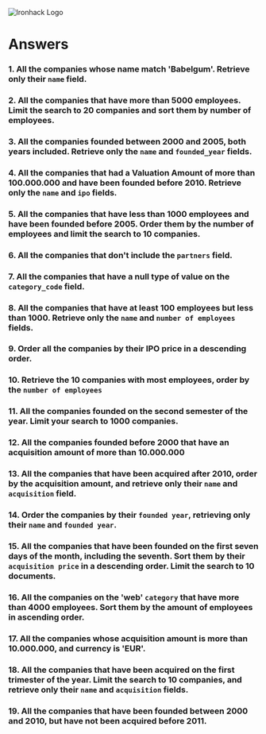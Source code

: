 ![Ironhack Logo](https://i.imgur.com/1QgrNNw.png)

# Answers

### 1. All the companies whose name match 'Babelgum'. Retrieve only their `name` field.

<!--

Filter: {name: {$eq: "Babelgum"} }
Project: {name: 1, _id: 0}

-->

### 2. All the companies that have more than 5000 employees. Limit the search to 20 companies and sort them by **number of employees**.

<!--

Filter: {number_of_employees: {$gt: 5000}}
Sort: {number_of_employees: 1}
Limit: 20

-->

### 3. All the companies founded between 2000 and 2005, both years included. Retrieve only the `name` and `founded_year` fields.

<!--

Filter: {$and: [{ founded_year: { $gt: 2000 }},{ founded_year: { $lt: 2005 }}]}
Project: {name: 1, founded_year: 1, _id: 0}

-->

### 4. All the companies that had a Valuation Amount of more than 100.000.000 and have been founded before 2010. Retrieve only the `name` and `ipo` fields.

<!--

Filter: {$and: [{ "ipo.valuation_amount": { $gt: 100000000 }},{ founded_year: { $lt: 2010 }}]}
Project: {name: 1, ipo: 1, _id: 0}

-->

### 5. All the companies that have less than 1000 employees and have been founded before 2005. Order them by the number of employees and limit the search to 10 companies.

<!--

Filter: {$and: [{ number_of_employees: { $lt: 1000 }},{ founded_year: { $lt: 2005 }}]}
Sort: {number_of_employees: 1}
Limit: 10

-->

### 6. All the companies that don't include the `partners` field.

<!--

Project: {partners: 0}

-->

### 7. All the companies that have a null type of value on the `category_code` field.

<!--

Filter: {category_code: {$eq: null} }

-->

### 8. All the companies that have at least 100 employees but less than 1000. Retrieve only the `name` and `number of employees` fields.

<!--

Filter: {$and: [{ number_of_employees: { $gt: 100 }},{ number_of_employees: { $lt: 1000 }}]}
Project: {name: 1, number_of_employees: 1, _id: 0}

-->

### 9. Order all the companies by their IPO price in a descending order.

<!--

{"ipo.valuation_amount": -1}

-->

### 10. Retrieve the 10 companies with most employees, order by the `number of employees`

<!--

Sort: {number_of_employees: -1}
Limit: 10

-->

### 11. All the companies founded on the second semester of the year. Limit your search to 1000 companies.

<!--

Filter: { founded_month: { $gt: 5 }}
Limit: 1000

-->

### 12. All the companies founded before 2000 that have an acquisition amount of more than 10.000.000

<!--

Filter: {$and: [{founded_year: {$lt: 2000 }}, {"acquisition.price_amount": {$gt: 10000000}}] }

-->

### 13. All the companies that have been acquired after 2010, order by the acquisition amount, and retrieve only their `name` and `acquisition` field.

<!--

Filter: {"acquisition.acquired_year": {$gt: 2010}}
Project: {name: 1, acquisition: 1, _id: 0}

-->

### 14. Order the companies by their `founded year`, retrieving only their `name` and `founded year`.

<!--

Project: {name: 1, founded_year: 1, _id: 0}
Sort: {founded_year: 1}


-->

### 15. All the companies that have been founded on the first seven days of the month, including the seventh. Sort them by their `acquisition price` in a descending order. Limit the search to 10 documents.

<!--

Filter: {$and: [{ founded_day: { $gt: 0 }},{ founded_day: { $lt: 8 }}]}
Sort: {"acquisition.price_amount": -1}
Limit: 10

-->

### 16. All the companies on the 'web' `category` that have more than 4000 employees. Sort them by the amount of employees in ascending order.

<!--

Filter: {$and: [{category_code: {$eq: "web" }}, {number_of_employees: {$gt: 4000}}] }
Sort: {number_of_employees: 1}

-->

### 17. All the companies whose acquisition amount is more than 10.000.000, and currency is 'EUR'.

<!--

Filter: {$and: [{"acquisition.price_amount": {$gt: 10000000}}, {"acquisition.price_currency_code": {$eq: "EUR" }}] }

-->

### 18. All the companies that have been acquired on the first trimester of the year. Limit the search to 10 companies, and retrieve only their `name` and `acquisition` fields.

<!--

Filter: {$and: [{"acquisition.acquired_month": {$gt: 0}}, {"acquisition.acquired_month": {$lt: 5}}] }
Project: {name: 1, acquisition: 1, _id: 0}
Limit: 10

-->

### 19. All the companies that have been founded between 2000 and 2010, but have not been acquired before 2011.

<!--

Filter: {$and: [{ founded_year: { $gt: 2000 }},{ founded_year: { $lt: 2010 }}, { "acquisition.acquired_year": { $gt: 2011 }} ]}

-->

